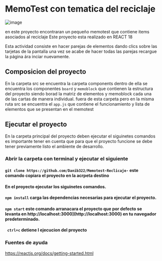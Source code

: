 # MemoTest con tematica del reciclaje
![image](https://user-images.githubusercontent.com/76258697/214716815-aaac162f-b4cc-457d-a05b-9e3be11e94a4.png)

en este proyecto encontraran un pequeño memotest que contiene items asociados al reciclaje 
Este proyecto esta realizado en REACT 18

Esta actividad consiste en hacer parejas de elementos dando clics sobre las tarjetas de la pantalla una vez se acabe de hacer todas las parejas recargue la página ára inciar nuevamente.

## Composicion del proyecto 
En la carpeta src se encuentra la carpeta components dentro de ella se encuentra los componentes `board` y `memoblock` que contienen la estructura del proyecto siendo borad la matriz de elementos y memoblock cada una de las cartas de manera individual.
fuera de esta carpeta pero en la misma ruta src se encuentra el `app.js` que contiene el funcionamiento y lista de elementos que se presentan en el memotest
## Ejecutar el proyecto 

En la carpeta principal del proyecto deben  ejecutar el siguinetes comandos es importante tener en cuenta que para que el proyecto funcione se debe tener previamente listo el ambiente de desarrollo. 
### Abrir la carpeta con terminal y ejecutar el siguiente   
#### `git clone https://github.com/Danib322/Memotest-Reclicaje-` este comando copiara el proyecto en la acrpeta destino
#### En el proyecto ejecutar los siguinetes comandos.
#### `npm install` carga las dependencias necesarias para ejecutar el proyecto.
#### `npm start` este comando arranacara el proyecto que por defecto se levanta en http://localhost:3000](http://localhost:3000) en tu navegador predeterminado.
#### ` ctrl+c` detiene l ejecucion del proyecto


### Fuentes de ayuda 
https://reactjs.org/docs/getting-started.html




